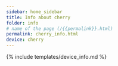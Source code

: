 ```yaml
---
sidebar: home_sidebar
title: Info about cherry
folder: info
# name of the page (/{{permalink}}.html)
permalink: cherry_info.html
device: cherry
---
```

{% include templates/device_info.md %}
